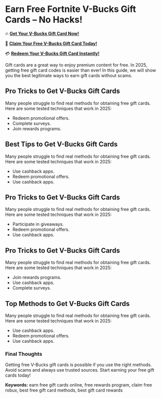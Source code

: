 # Earn Free Fortnite V-Bucks Gift Cards – No Hacks!

🔥 **[Get Your V-Bucks Gift Card Now!](https://www.apkhub.site/)**  

🎁 **[Claim Your Free V-Bucks Gift Card Today!](https://www.apkhub.site/)**  

💳 **[Redeem Your V-Bucks Gift Card Instantly!](https://www.apkhub.site/)**  

Gift cards are a great way to enjoy premium content for free. In 2025, getting free gift card codes is easier than ever! In this guide, we will show you the best legitimate ways to earn gift cards without scams.

## Pro Tricks to Get V-Bucks Gift Cards

Many people struggle to find real methods for obtaining free gift cards. Here are some tested techniques that work in 2025:

- Redeem promotional offers.
- Complete surveys.
- Join rewards programs.

## Best Tips to Get V-Bucks Gift Cards

Many people struggle to find real methods for obtaining free gift cards. Here are some tested techniques that work in 2025:

- Use cashback apps.
- Redeem promotional offers.
- Use cashback apps.

## Pro Tricks to Get V-Bucks Gift Cards

Many people struggle to find real methods for obtaining free gift cards. Here are some tested techniques that work in 2025:

- Participate in giveaways.
- Redeem promotional offers.
- Use cashback apps.

## Pro Tricks to Get V-Bucks Gift Cards

Many people struggle to find real methods for obtaining free gift cards. Here are some tested techniques that work in 2025:

- Join rewards programs.
- Use cashback apps.
- Complete surveys.

## Top Methods to Get V-Bucks Gift Cards

Many people struggle to find real methods for obtaining free gift cards. Here are some tested techniques that work in 2025:

- Use cashback apps.
- Redeem promotional offers.
- Use cashback apps.

### Final Thoughts

Getting free V-Bucks gift cards is possible if you use the right methods. Avoid scams and always use trusted sources. Start earning your free gift cards today!

**Keywords:** earn free gift cards online, free rewards program, claim free robux, best free gift card methods, best gift card rewards
